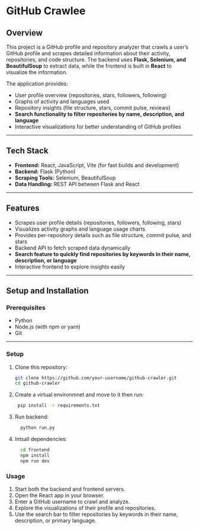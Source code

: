 # GitHub Crawlee 

## Overview  
This project is a GitHub profile and repository analyzer that crawls a user’s GitHub profile and scrapes detailed information about their activity, repositories, and code structure. The backend uses **Flask, Selenium, and BeautifulSoup** to extract data, while the frontend is built in **React** to visualize the information.  

The application provides:  
- User profile overview (repositories, stars, followers, following)  
- Graphs of activity and languages used  
- Repository insights (file structure, stars, commit pulse, reviews)  
- **Search functionality to filter repositories by name, description, and language**  
- Interactive visualizations for better understanding of GitHub profiles  

---

## Tech Stack  
- **Frontend:** React, JavaScript, Vite (for fast builds and development)  
- **Backend:** Flask (Python)  
- **Scraping Tools:** Selenium, BeautifulSoup  
- **Data Handling:** REST API between Flask and React  

---

## Features  
- Scrapes user profile details (repositories, followers, following, stars)  
- Visualizes activity graphs and language usage charts  
- Provides per-repository details such as file structure, commit pulse, and stars  
- Backend API to fetch scraped data dynamically  
- **Search feature to quickly find repositories by keywords in their name, description, or language**  
- Interactive frontend to explore insights easily  

---

## Setup and Installation  

### Prerequisites  
- Python
- Node.js (with npm or yarn)  
- Git  

---

### Setup  
1. Clone this repository:  
   ```bash
   git clone https://github.com/your-username/github-crawler.git
   cd github-crawler
   ```

2. Create a virtual environmnet and move to it then run:
   ```bash
    pip install -r requirements.txt
   ```

3. Run backend:
   ```bash
     python run.py
   ```

4. Intsall dependencies:
   ```bash
     cd frontend
     npm install
     npm run dev
   ```

### Usage
1. Start both the backend and frontend servers.
2. Open the React app in your browser.
3. Enter a GitHub username to crawl and analyze.
4. Explore the visualizations of their profile and repositories.
5. Use the search bar to filter repositories by keywords in their name, description, or primary language.
